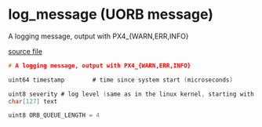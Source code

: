 # log_message (UORB message)
        
A logging message, output with PX4_{WARN,ERR,INFO}

[source file](https://github.com/PX4/PX4-Autopilot/blob/master/msg/log_message.msg)

```c
# A logging message, output with PX4_{WARN,ERR,INFO}

uint64 timestamp		# time since system start (microseconds)

uint8 severity # log level (same as in the linux kernel, starting with 0)
char[127] text

uint8 ORB_QUEUE_LENGTH = 4

```
